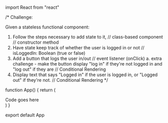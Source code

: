 import React from "react"

/*
Challenge:

Given a stateless functional component:
1. Follow the steps necessary to add state to it,
    // class-based component
    // constructor method
2. Have state keep track of whether the user is logged in or not
    // isLoggedIn: Boolean (true or false)
3. Add a button that logs the user in/out
    // event listener (onClick)
    a. extra challenge - make the button display "log in" if they're not logged in and "log out" if they are
        // Conditional Rendering
4. Display text that says "Logged in" if the user is logged in, or "Logged out" if they're not.
    // Conditional Rendering
*/

function App() {
    return (
        <div>
            Code goes here
        </div>
    )
}

export default App
